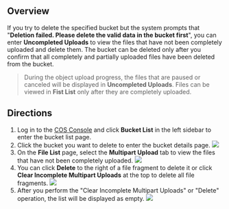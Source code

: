 ## Overview
If you try to delete the specified bucket but the system prompts that "**Deletion failed. Please delete the valid data in the bucket first**", you can enter **Uncompleted Uploads** to view the files that have not been completely uploaded and delete them. The bucket can be deleted only after you confirm that all completely and partially uploaded files have been deleted from the bucket.

> During the object upload progress, the files that are paused or canceled will be displayed in **Uncompleted Uploads**. Files can be viewed in **Fist List** only after they are completely uploaded.

## Directions

1. Log in to the [COS Console](https://console.cloud.tencent.com/cos5) and click **Bucket List** in the left sidebar to enter the bucket list page.
2. Click the bucket you want to delete to enter the bucket details page.
![](https://main.qcloudimg.com/raw/97b1c16c23ec591482defc31d3b814d5.png)
3. On the **File List** page, select the **Multipart Upload** tab to view the files that have not been completely uploaded.
![](https://main.qcloudimg.com/raw/edd9b2a843122e9cc590b144c13bb23c.png)
4. You can click **Delete** to the right of a file fragment to delete it or click **Clear Incomplete Multipart Uploads** at the top to delete all file fragments.
![](https://main.qcloudimg.com/raw/1b2274f6d2bf7676f1d7adbe25a9b1c1.png)
5. After you perform the "Clear Incomplete Multipart Uploads" or "Delete" operation, the list will be displayed as empty.
![](https://main.qcloudimg.com/raw/692fc8ccb628d8f07e9fee4966f1dfbe.png)
